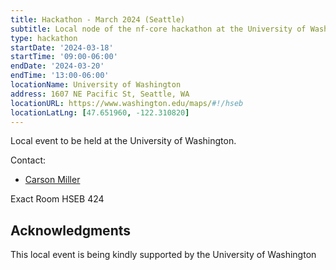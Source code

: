 ```yaml
---
title: Hackathon - March 2024 (Seattle)
subtitle: Local node of the nf-core hackathon at the University of Washington
type: hackathon
startDate: '2024-03-18'
startTime: '09:00-06:00'
endDate: '2024-03-20'
endTime: '13:00-06:00'
locationName: University of Washington
address: 1607 NE Pacific St, Seattle, WA
locationURL: https://www.washington.edu/maps/#!/hseb
locationLatLng: [47.651960, -122.310820]
---
```


Local event to be held at the University of Washington.

Contact:

- [<i class="fab fa-slack"></i> Carson Miller](https://nfcore.slack.com/team/U04T0N2631P)

Exact Room HSEB 424

## Acknowledgments

This local event is being kindly supported by the University of Washington
